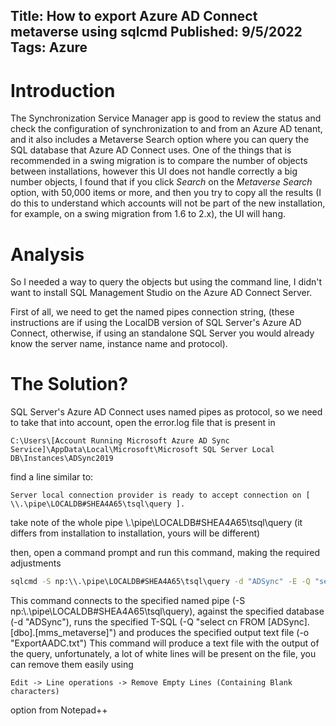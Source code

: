 Title: How to export Azure AD Connect metaverse using sqlcmd
Published: 9/5/2022
Tags: Azure
---

# Introduction

The Synchronization Service Manager app is good to review the status and check the configuration of synchronization to and from an Azure AD tenant,
and it also includes a Metaverse Search option where you can query the SQL database that Azure AD Connect uses.
One of the things that is recommended in a swing migration is to compare the number of objects between installations, however this UI does not handle correctly 
a big number objects, I found that if you click _Search_ on the _Metaverse Search_ option, with 50,000 items or more, and then you try to copy all the results (I do this to 
understand which accounts will not be part of the new installation, for example, on a swing migration from 1.6 to 2.x), the UI will hang.

# Analysis

So I needed a way to query the objects but using the command line, I didn't want to install SQL Management Studio on the Azure AD Connect Server.

First of all, we need to get the named pipes connection string, (these instructions are if using the LocalDB version of SQL Server's Azure AD Connect, otherwise, if using an standalone SQL
Server you would already know the server name, instance name and protocol).

# The Solution?
SQL Server's Azure AD Connect uses named pipes as protocol, so we need to take that into account, open the error.log file that is present in 

```
C:\Users\[Account Running Microsoft Azure AD Sync Service]\AppData\Local\Microsoft\Microsoft SQL Server Local DB\Instances\ADSync2019
```

find a line similar to:

```
Server local connection provider is ready to accept connection on [ \\.\pipe\LOCALDB#SHEA4A65\tsql\query ].
```

take note of the whole pipe \\.\pipe\LOCALDB#SHEA4A65\tsql\query (it differs from installation to installation, yours will be different)

then, open a command prompt and run this command, making the required adjustments

```cmd
sqlcmd -S np:\\.\pipe\LOCALDB#SHEA4A65\tsql\query -d "ADSync" -E -Q "select cn FROM [ADSync].[dbo].[mms_metaverse]" -o "ExportAADC.txt" -h-1 -w 200
```
This command connects to the specified named pipe (-S np:\\.\pipe\LOCALDB#SHEA4A65\tsql\query), against the specified database (-d "ADSync"), runs the specified T-SQL
(-Q "select cn FROM [ADSync].[dbo].[mms_metaverse]") and produces the specified output text file (-o "ExportAADC.txt")
This command will produce a text file with the output of the query, unfortunately, a lot of white lines will be present on the file, you can remove them easily using

```
Edit -> Line operations -> Remove Empty Lines (Containing Blank characters)
```

option from Notepad++

